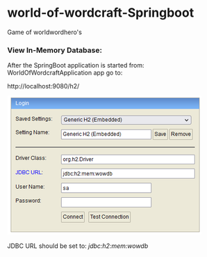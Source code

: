 # world-of-wordcraft-Springboot
Game of worldwordhero's

### **View In-Memory Database:**

After the SpringBoot application is started  from: 
WorldOfWordcraftApplication app go to:

http://localhost:9080/h2/

![img_1.png](img_1.png)

JDBC URL should be set to: 
_jdbc:h2:mem:wowdb_
